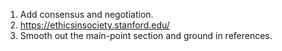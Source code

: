 1. Add consensus and negotiation.
2. https://ethicsinsociety.stanford.edu/
3. Smooth out the main-point section and ground in references.

